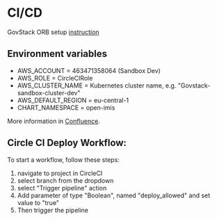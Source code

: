 # CI/CD

GovStack ORB setup [instruction](https://govstack-global.atlassian.net/wiki/spaces/GH/pages/191692823/ORB+setup+instruction
)

## Environment variables

* AWS_ACCOUNT = 463471358064 (Sandbox Dev)
* AWS_ROLE = CircleCIRole
* AWS_CLUSTER_NAME = Kubernetes cluster name, e.g. "Govstack-sandbox-cluster-dev"
* AWS_DEFAULT_REGION = eu-central-1
* CHART_NAMESPACE = open-imis

More information in [Confluence](https://govstack-global.atlassian.net/wiki/spaces/DEMO/pages/119046145/AWS+Accounts). 

## Circle CI Deploy Workflow:
To start a workflow, follow these steps:

1. navigate to project in CircleCI
2. select branch from the dropdown
3. select "Trigger pipeline" action
4. Add parameter of type "Boolean", named "deploy_allowed" and set value to "true"
5. Then trigger the pipeline